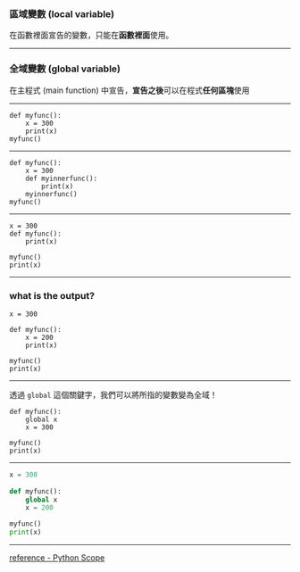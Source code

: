 
### 區域變數 (local variable)
在函數裡面宣告的變數，只能在**函數裡面**使用。

----

### 全域變數 (global variable)
在主程式 (main function) 中宣告，**宣告之後**可以在程式**任何區塊**使用

----

```python=
def myfunc():
	x = 300
	print(x)
myfunc()
```

----

```python=
def myfunc():
	x = 300  
	def myinnerfunc():
		print(x)  
	myinnerfunc()  
myfunc()
```

----

```python=
x = 300  
def myfunc():
	print(x)  
  
myfunc()
print(x)
```

----

### what is the output?
```python=
x = 300
  
def myfunc():
	x = 200
	print(x)  
  
myfunc()
print(x)
```

----

透過 `global` 這個關鍵字，我們可以將所指的變數變為全域！
```python=
def myfunc():
	global x
	x = 300  

myfunc()
print(x)
```

----

```python
x = 300  
  
def myfunc():
	global x
	x = 200

myfunc()  
print(x)
```

----

[reference - Python Scope](https://www.w3schools.com/python/python_scope.asp)